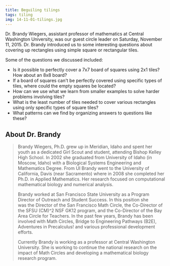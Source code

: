 ```yaml
---
title: Beguiling tilings
tags: tiling
img: 14-11-01-tilings.jpg
---
```

Dr. Brandy Wiegers, assistant professor of mathematics at Central Washington University, was our guest circle leader on Saturday, November 11, 2015. Dr. Brandy introduced us to some interesting questions about covering up rectangles using simple square or rectangular tiles.<!--more-->

Some of the questions we discussed included:
<ul>
<li>Is it possible to perfectly cover a 7x7 board of squares using 2x1 tiles? How about an 8x8 board?</li>
<li>If a board of squares can't be perfectly covered using specific types of tiles, where could the empty squares be located?</li>
<li>How can we use what we learn from smaller examples to solve harder problems involving tiles?</li>
<li>What is the least number of tiles needed to cover various rectangles using only specific types of square tiles?</li>
<li>What patterns can we find by organizing answers to questions like these?</li>
</ul>

## About Dr. Brandy
<blockquote>
<p style="color: #555555">Brandy Wiegers, Ph.D. grew up in Meridian, Idaho and spent her youth as a dedicated Girl Scout and student, attending Bishop Kelley High School. In 2002 she graduated from University of Idaho (in Moscow, Idaho) with a Biological Systems Engineering and Mathematics Degree. From UI Brandy went to the University of California, Davis (near Sacramento) where in 2008 she completed her Ph.D. in Applied Mathematics. Her research focused on computational mathematical biology and numerical analysis.</p>
<p style="color: #555555">Brandy worked at San Francisco State University as a Program Director of Outreach and Student Success. In this position she was the Director of the San Francisco Math Circle, the Co-Director of the SFSU (CM)^2 NSF GK12 program, and the Co-Director of the Bay Area Circle for Teachers. In the past few years, Brandy has been involved with Math Circles, Bridge to Engineering Pathways (B2E), Adventures in Precalculus! and various professional development efforts.</p>
<p style="color: #555555">Currently Brandy is working as a professor at Central Washington University. She is working to continue the national research on the impact of Math Circles and developing a mathematical biology research program.</p>
</blockquote>
